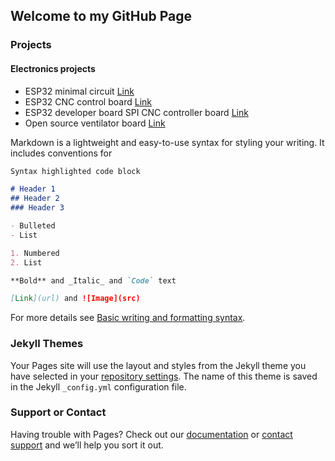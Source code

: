 ## Welcome to my GitHub Page


### Projects
#### Electronics projects
- ESP32 minimal circuit [Link](https://github.com/JOELGEORGEALEX/esp32_minimal_circuit)
- ESP32 CNC control board [Link](https://github.com/JOELGEORGEALEX/ESP32_CNC_Controller)
- ESP32 developer board SPI CNC controller board [Link](https://github.com/JOELGEORGEALEX/ESP32_CNC_Controller)
- Open source ventilator board [Link](https://github.com/JOELGEORGEALEX/Open_source_Ventilator_board)

Markdown is a lightweight and easy-to-use syntax for styling your writing. It includes conventions for

```markdown
Syntax highlighted code block

# Header 1
## Header 2
### Header 3

- Bulleted
- List

1. Numbered
2. List

**Bold** and _Italic_ and `Code` text

[Link](url) and ![Image](src)
```

For more details see [Basic writing and formatting syntax](https://docs.github.com/en/github/writing-on-github/getting-started-with-writing-and-formatting-on-github/basic-writing-and-formatting-syntax).

### Jekyll Themes

Your Pages site will use the layout and styles from the Jekyll theme you have selected in your [repository settings](https://github.com/JOELGEORGEALEX/joelgeorgealex.github.io/settings/pages). The name of this theme is saved in the Jekyll `_config.yml` configuration file.

### Support or Contact

Having trouble with Pages? Check out our [documentation](https://docs.github.com/categories/github-pages-basics/) or [contact support](https://support.github.com/contact) and we’ll help you sort it out.
